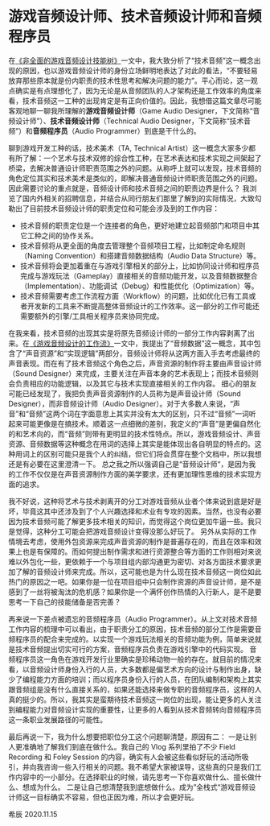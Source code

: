 # 游戏音频设计师、技术音频设计师和音频程序员

在[《非全面的游戏音频设计技能树》](https://soundoer.com/2020/08/20/incomprehensive-game-audio-design-skillset/)一文中，我大致分析了“技术音频”这一概念出现的原因，也以游戏音频设计师的身份立场鲜明地表达了对此的看法，“不要轻易放弃那些原本就是份内职责的技术性思考和解决问题的能力”。平心而论，这一观点确实是有点理想化了，因为无论是从音频团队的人才架构还是工作效率的角度来看，技术音频这一工种的出现肯定是有正向价值的。因此，我想借这篇文章尽可能客观地聊一聊我所理解的**游戏音频设计师**（Game Audio Designer，下文简称“音频设计师”）、**技术音频设计师**（Technical Audio Designer，下文简称“技术音频”）和**音频程序员**（Audio Programmer）到底是干什么的。

聊到游戏开发工种的话，技术美术（TA, Technical Artist）这一概念大家多少都有所了解：一个艺术与技术双修的综合性工种，在艺术表达和技术实现之间架起了桥梁，去解决普通设计师职责范围之外的问题。从称呼上就可以发现，技术音频的角色定位其实和技术美术是类似的，即解决普通音频设计师职责范围之外的问题。因此需要讨论的重点就是，音频设计师和技术音频之间的职责边界是什么？ 我浏览了国内外相关的招聘信息，并结合从同行朋友们那里了解到的实际情况，大致勾勒出了目前技术音频设计师的职责定位和可能会涉及到的工作内容：

* 技术音频的职责定位是一个连接者的角色，更好地建立起音频部门和项目中其它工种之间的协作关系。
* 技术音频将从更全面的角度去管理整个音频项目工程，比如制定命名规则（Naming Convention）和搭建音频数据结构（Audio Data Structure）等。
* 技术音频将会更加着重在与游戏引擎相关的部分上，比如协同设计师和程序员完成与游戏玩法（Gameplay）直接相关的音频功能开发，以及音频数据整合（Implementation）、功能调试（Debug）和性能优化（Optimization）等。
* 技术音频需要考虑工作流程方面（Workflow）的问题，比如优化已有工具或者开发新的工具来不断提高整体音频设计的工作效率。这一部分的工作可能还需要额外的引擎/工具相关程序员来协同完成。

在我来看，技术音频的出现其实是将原先音频设计师的一部分工作内容剥离了出来。在[《游戏音频设计的工作流》](https://soundoer.com/2020/09/08/the-workflow-of-game-audio-design/)一文中，我提出了“音频数据”这一概念，其中包含了“声音资源”和“实现逻辑”两部分，音频设计师将从这两方面入手去考虑最终的声音表现。而在有了技术音频这个角色之后，声音资源的制作将主要由声音设计师（Sound Designer）来完成，主要关注在声音本身的艺术表现上；而技术音频则会负责相应的功能逻辑，以及其它与技术实现直接相关的工作内容。 细心的朋友可能已经发现了，我把负责声音资源制作的人员称为是声音设计师（Sound Designer），而非音频设计师（Audio Designer）。对于大多数人来说，“声音”和“音频”这两个词在字面意思上其实并没有太大的区别，只不过“音频”一词听起来可能更像是在搞技术。顺着这一点细微的差别，我定义的“声音”是更偏自然化的和艺术向的，而“音频”则带有更明显的技术性特点。所以，游戏音频设计、声音资源、音频数据等这种概念在用词的选择上其实是能体现出各自明显的特点的。这种用词上的区别可能只是我个人的纠结，但它们将会贯穿在整个文档中，所以我想还是有必要在这里澄清一下。 总之我之所以强调自己是“音频设计师“，是因为我的工作不仅仅是在声音资源制作方面的美学要求，还有更加理性思维的技术实现方面的追求。

我不好说，这种将艺术与技术剥离开的分工对游戏音频从业者个体来说到底是好是坏，毕竟这其中还涉及到了个人兴趣选择和术业有专攻的因素。当然，也没有必要因为技术音频可能了解更多技术相关的知识，而觉得这个岗位更加牛逼一些。我只是觉得，这种分工可能会把游戏音频设计变得没那么好玩了。 另外从实际的工作情境去考虑，使用外包资源来完成声音资源的制作是普遍存在的，而且在效率和效果上也是有保障的。而如何提出制作需求和进行资源整合等方面的工作则相对来说难以外包化一些，更依赖于一个与项目组内部沟通更为密切、对各方面技术要求更加了解的音频设计师来完成。所以，这可能也是为什么现在技术音频这一岗位如此热门的原因之一吧。如果你是一位在项目组中只会制作资源的声音设计师，是不是感到了一丝将被淘汰的危机感？如果你是一个满怀创作热情的入行新人，是不是要思考一下自己的技能储备是否完善？

再来说一下差点被遗忘的音频程序员（Audio Programmer）。从上文对技术音频工作内容的梳理中可以看出，由于职责分工的原因，技术音频的部分工作是需要音频程序员的配合来完成的。以实现一个游戏玩法相关的音频功能为例，简单来说就是技术音频提出切实可行的方案，音频程序员负责在游戏引擎中的代码实现。 音频程序员这一角色在游戏开发行业里确实是珍稀动物一般的存在。就目前的情况来看，以音频设计师身份入行的人员，大多数都是偏艺术方向的设计与制作出身，缺少了编程能力方面的培训；而以程序员身份入行的人员，在团队编制和架构上其实跟音频组是没有什么直接关系的，如果还能选择来做专职的音频程序员，这样的人真的挺少的。所以，我其实是蛮期待技术音频这一岗位的出现，能让更多的人关注到编程能力对音频设计实现的重要性，让更多的人看到从技术音频转向音频程序员这一条职业发展路径的可能性。

最后再说一下，我为什么想要把职位分工这个问题聊清楚，原因有二： 一是让别人更准确地了解我们到底在做什么。我自己的 Vlog 系列里拍了不少 Field Recording 和 Foley Session 的内容，确实有人会被这些看似好玩的活动所吸引，并向我咨询一些入行相关的问题。我不希望大家被误导，这些真的只是我们工作内容中的一小部分。在选择职业的时候，请先思考一下你喜欢做什么、擅长做什么、想成为什么。 二是让自己想清楚我到底想做什么。成为”全栈式“游戏音频设计师这一目标确实不容易，但也正因为难，所以才会更好玩。

希辰 2020.11.15

